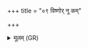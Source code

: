 +++
title = "०९ विष्णोर् नू कम्"

+++
<details><summary>मूलम् (GR)</summary>

+++(PSK 20.6.9)+++विष्णोर् नू कं प्र वोचं वीर्याणि  
यः पार्थिवानि विममे रजांसि ।  
यो अस्कभायद् उत्तरं सधस्थं  
विचक्रमाणस् त्रेधोरुगायः ॥
</details>